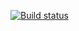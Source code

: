[![Build status](https://ci.appveyor.com/api/projects/status/oy409fgxhs0v5b2m/branch/main?svg=true)](https://ci.appveyor.com/project/G1e6/postman-echo/branch/main)

